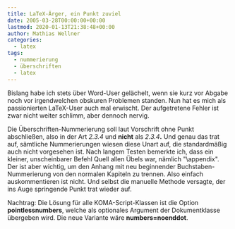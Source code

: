 ```yaml
---
title: LaTeX-Ärger, ein Punkt zuviel
date: 2005-03-28T00:00:00+00:00
lastmod: 2020-01-13T21:38:48+00:00
author: Mathias Wellner
categories:
  - latex
tags:
  - nummerierung
  - überschriften
  - latex
---
```

Bislang habe ich stets über Word-User gelächelt, wenn sie kurz vor Abgabe noch vor irgendwelchen obskuren Problemen standen. Nun hat es mich als passionierten LaTeX-User auch mal erwischt. Der aufgetretene Fehler ist zwar nicht weiter schlimm, aber dennoch nervig.
<!--more-->

Die Überschriften-Nummerierung soll laut Vorschrift ohne Punkt abschließen, also in der Art _2.3.4_ und **nicht** als _2.3.4_**.** Und genau das trat auf, sämtliche Nummerierungen wiesen diese Unart auf, die standardmäßig auch nicht vorgesehen ist. Nach langem Testen bemerkte ich, dass ein kleiner, unscheinbarer Befehl Quell allen Übels war, nämlich "\appendix". Der ist aber wichtig, um den Anhang mit neu beginnender Buchstaben-Nummerierung von den normalen Kapiteln zu trennen. Also einfach auskommentieren ist nicht. Und selbst die manuelle Methode versagte, der ins Auge springende Punkt trat wieder auf.

Nachtrag: Die Lösung für alle KOMA-Script-Klassen ist die Option **pointlessnumbers**, welche als optionales Argument der Dokumentklasse übergeben wird. Die neue Variante wäre **numbers=noenddot**.